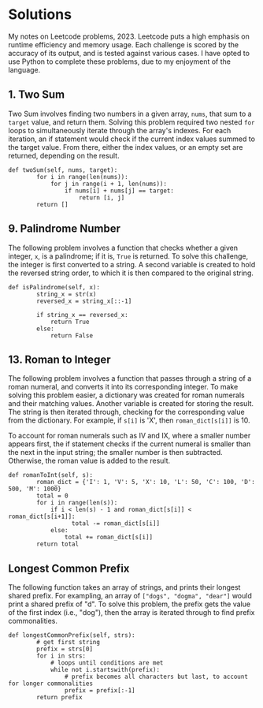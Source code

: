 # Solutions

My notes on Leetcode problems, 2023. Leetcode puts a high emphasis on runtime efficiency and memory usage. Each challenge is scored by the accuracy of its output, and is tested against various cases. I have opted to use Python to complete these problems, due to my enjoyment of the language. 

## 1. Two Sum

Two Sum involves finding two numbers in a given array, `nums`, that sum to a `target` value, and return them. Solving this problem required two nested `for` loops to simultaneously iterate through the array's indexes. For each iteration, an if statement would check if the current index values summed to the target value. From there, either the index values, or an empty set are returned, depending on the result.

```
def twoSum(self, nums, target):
        for i in range(len(nums)):
            for j in range(i + 1, len(nums)):
                if nums[i] + nums[j] == target:
                    return [i, j]
        return []
```

## 9. Palindrome Number

The following problem involves a function that checks whether a given integer, `x`, is a palindrome; if it is, `True` is returned. To solve this challenge, the integer is first converted to a string. A second variable is created to hold the reversed string order, to which it is then compared to the original string. 

```
def isPalindrome(self, x):
        string_x = str(x)
        reversed_x = string_x[::-1]
        
        if string_x == reversed_x:
            return True
        else:
            return False
```

## 13. Roman to Integer

The following problem involves a function that passes through a string of a roman numeral, and converts it into its corresponding integer. To make solving this problem easier, a dictionary was created for roman numerals and their matching values. Another variable is created for storing the result. The string is then iterated through, checking for the corresponding value from the dictionary. For example, if `s[i]` is 'X', then `roman_dict[s[i]]` is 10. 

To account for roman numerals such as IV and IX, where a smaller number appears first, the if statement checks if the current numeral is smaller than the next in the input string; the smaller number is then subtracted. Otherwise, the roman value is added to the result.

```
def romanToInt(self, s):
        roman_dict = {'I': 1, 'V': 5, 'X': 10, 'L': 50, 'C': 100, 'D': 500, 'M': 1000}
        total = 0
        for i in range(len(s)):
            if i < len(s) - 1 and roman_dict[s[i]] < roman_dict[s[i+1]]:
                  total -= roman_dict[s[i]]
            else:
                total += roman_dict[s[i]]
        return total
```

## Longest Common Prefix

The following function takes an array of strings, and prints their longest shared prefix. For exampling, an array of `["dogs", "dogma", "dear"]` would print a shared prefix of "d". To solve this problem, the prefix gets the value of the first index (i.e., "dog"), then the array is iterated through to find prefix commonalities.

```
def longestCommonPrefix(self, strs):
        # get first string
        prefix = strs[0]
        for i in strs:
            # loops until conditions are met
            while not i.startswith(prefix):
                # prefix becomes all characters but last, to account for longer commonalities
                prefix = prefix[:-1] 
        return prefix
```
